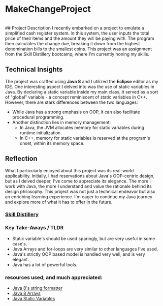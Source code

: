 # MakeChangeProject
<br>
## Project Description
I recently embarked on a project to emulate a simplified cash register system. In this system, the user inputs the total price of their items and the amount they will be paying with. The program then calculates the change due, breaking it down from the highest denomination bills to the smallest coins. This project was an assignment from the Skill Distillery bootcamp, where I'm currently honing my skills.

## Technical Insights
The project was crafted using **Java 8** and I utilized the **Eclipse** editor as my IDE. One interesting aspect I delved into was the use of static variables in Java. By declaring a static variable inside my main class, it served as a sort of "global" variable - a concept reminiscent of static variables in C++. However, there are stark differences between the two languages:
- While Java has a strong emphasis on OOP, it can also facilitate procedural programming.
- Another distinction lies in memory management: 
  - In Java, the JVM allocates memory for static variables during runtime initialization.
  - In C++, memory for static variables is reserved at the program's onset, within its memory space.

## Reflection
What I particularly enjoyed about this project was its real-world applicability. Initially, I had reservations about Java's OOP-centric design, but as I delved deeper, I've come to appreciate its elegance. The more I work with Java, the more I understand and value the rationale behind its design philosophy. This project was not just a technical endeavor but also an enriching learning experience. I'm eager to continue my Java journey and explore more of what it has to offer in the future.


### [Skill Distillery](https://skilldistillery.com/)

### Key Take-Aways / TLDR
  * Static variable's should be used sparingly, but are very useful in some case's.
  * Java Arrays and for-loops are very similar to other languages I've used.
  * Java's strictly OOP based model is handled very well, and is very elegant.
  * Java has a lot of powerful tools.

### resources used, and much appreciated:
  * [Java 8's string formatter](https://docs.oracle.com/javase/8/docs/api/java/lang/String.html#format-java.util.Locale-java.lang.String-java.lang.Object...-)
  * [Java 8 Arrays](https://docs.oracle.com/javase/8/docs/api/java/lang/reflect/Array.html)
  * [Java Static Variables](https://www.scaler.com/topics/java/static-variable-in-java/) 
    
